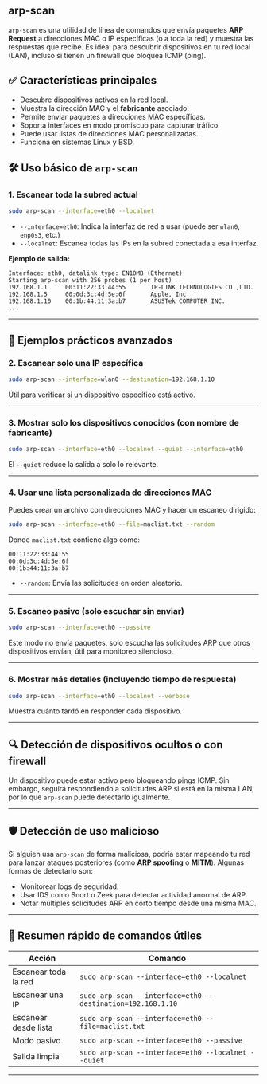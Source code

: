 ## arp-scan

`arp-scan` es una utilidad de línea de comandos que envía paquetes **ARP Request** a direcciones MAC o IP específicas (o a toda la red) y muestra las respuestas que recibe. Es ideal para descubrir dispositivos en tu red local (LAN), incluso si tienen un firewall que bloquea ICMP (ping).


## ✅ Características principales

- Descubre dispositivos activos en la red local.
- Muestra la dirección MAC y el **fabricante** asociado.
- Permite enviar paquetes a direcciones MAC específicas.
- Soporta interfaces en modo promiscuo para capturar tráfico.
- Puede usar listas de direcciones MAC personalizadas.
- Funciona en sistemas Linux y BSD.



## 🛠️ Uso básico de `arp-scan`

### 1. Escanear toda la subred actual

```bash
sudo arp-scan --interface=eth0 --localnet
```

- `--interface=eth0`: Indica la interfaz de red a usar (puede ser `wlan0`, `enp0s3`, etc.)
- `--localnet`: Escanea todas las IPs en la subred conectada a esa interfaz.

**Ejemplo de salida:**

```
Interface: eth0, datalink type: EN10MB (Ethernet)
Starting arp-scan with 256 probes (1 per host)
192.168.1.1     00:11:22:33:44:55       TP-LINK TECHNOLOGIES CO.,LTD.
192.168.1.5     00:0d:3c:4d:5e:6f       Apple, Inc
192.168.1.10    00:1b:44:11:3a:b7       ASUSTek COMPUTER INC.
...
```

---



## 🧪 Ejemplos prácticos avanzados

### 2. Escanear solo una IP específica

```bash
sudo arp-scan --interface=wlan0 --destination=192.168.1.10
```

Útil para verificar si un dispositivo específico está activo.

---



### 3. Mostrar solo los dispositivos conocidos (con nombre de fabricante)

```bash
sudo arp-scan --interface=eth0 --localnet --quiet --interface=eth0
```

El `--quiet` reduce la salida a solo lo relevante.

---




### 4. Usar una lista personalizada de direcciones MAC

Puedes crear un archivo con direcciones MAC y hacer un escaneo dirigido:

```bash
sudo arp-scan --interface=eth0 --file=maclist.txt --random
```

Donde `maclist.txt` contiene algo como:

```
00:11:22:33:44:55
00:0d:3c:4d:5e:6f
00:1b:44:11:3a:b7
```

- `--random`: Envía las solicitudes en orden aleatorio.

---



### 5. Escaneo pasivo (solo escuchar sin enviar)


```bash
sudo arp-scan --interface=eth0 --passive
```

Este modo no envía paquetes, solo escucha las solicitudes ARP que otros dispositivos envían, útil para monitoreo silencioso.

---




### 6. Mostrar más detalles (incluyendo tiempo de respuesta)

```bash
sudo arp-scan --interface=eth0 --localnet --verbose
```

Muestra cuánto tardó en responder cada dispositivo.

---



## 🔍 Detección de dispositivos ocultos o con firewall

Un dispositivo puede estar activo pero bloqueando pings ICMP. Sin embargo, seguirá respondiendo a solicitudes ARP si está en la misma LAN, por lo que `arp-scan` puede detectarlo igualmente.

---




## 🛡️ Detección de uso malicioso

Si alguien usa `arp-scan` de forma maliciosa, podría estar mapeando tu red para lanzar ataques posteriores (como **ARP spoofing** o **MITM**). Algunas formas de detectarlo son:

- Monitorear logs de seguridad.
- Usar IDS como Snort o Zeek para detectar actividad anormal de ARP.
- Notar múltiples solicitudes ARP en corto tiempo desde una misma MAC.

---

## 📌 Resumen rápido de comandos útiles

| Acción | Comando |
|--------|---------|
| Escanear toda la red | `sudo arp-scan --interface=eth0 --localnet` |
| Escanear una IP | `sudo arp-scan --interface=eth0 --destination=192.168.1.10` |
| Escanear desde lista | `sudo arp-scan --interface=eth0 --file=maclist.txt` |
| Modo pasivo | `sudo arp-scan --interface=eth0 --passive` |
| Salida limpia | `sudo arp-scan --interface=eth0 --localnet --quiet` |

---
